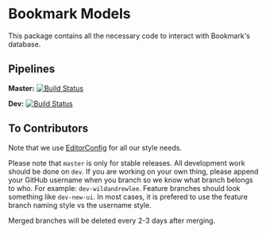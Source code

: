 # Bookmark Models

This package contains all the necessary code to interact with Bookmark's database.

## Pipelines

**Master:** [![Build Status](https://travis-ci.org/Bookmark-Novels/Bookmark-Database.svg?branch=master)](https://travis-ci.org/Bookmark-Novels/Bookmark-Database)

**Dev:** [![Build Status](https://travis-ci.org/Bookmark-Novels/Bookmark-Database.svg?branch=dev)](https://travis-ci.org/Bookmark-Novels/Bookmark-Database)

## To Contributors

Note that we use [EditorConfig](http://editorconfig.org/) for all our style needs.

Please note that `master` is only for stable releases. All development work should be done on `dev`. If you are working on your own thing, please append your GitHub username when you branch so we know what branch belongs to who. For example: `dev-wildandrewlee`. Feature branches should look something like `dev-new-ui`. In most cases, it is prefered to use the feature branch naming style vs the username style.

Merged branches will be deleted every 2-3 days after merging.